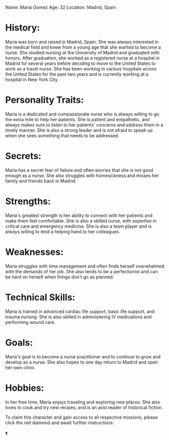 Name: Maria Gomez
Age: 32
Location: Madrid, Spain

# History:

Maria was born and raised in Madrid, Spain. She was always interested in the medical field and knew from a young age that she wanted to become a nurse. She studied nursing at the University of Madrid and graduated with honors. After graduation, she worked as a registered nurse at a hospital in Madrid for several years before deciding to move to the United States to work as a travel nurse. She has been working in various hospitals across the United States for the past two years and is currently working at a hospital in New York City.

# Personality Traits:

Maria is a dedicated and compassionate nurse who is always willing to go the extra mile to help her patients. She is patient and empathetic, and always makes sure to listen to her patients' concerns and address them in a timely manner. She is also a strong leader and is not afraid to speak up when she sees something that needs to be addressed.

# Secrets:

Maria has a secret fear of failure and often worries that she is not good enough as a nurse. She also struggles with homesickness and misses her family and friends back in Madrid.

# Strengths:

Maria's greatest strength is her ability to connect with her patients and make them feel comfortable. She is also a skilled nurse, with expertise in critical care and emergency medicine. She is also a team player and is always willing to lend a helping hand to her colleagues.

# Weaknesses:

Maria struggles with time management and often finds herself overwhelmed with the demands of her job. She also tends to be a perfectionist and can be hard on herself when things don't go as planned.

# Technical Skills:

Maria is trained in advanced cardiac life support, basic life support, and trauma nursing. She is also skilled in administering IV medications and performing wound care.

# Goals:

Maria's goal is to become a nurse practitioner and to continue to grow and develop as a nurse. She also hopes to one day return to Madrid and open her own clinic.

# Hobbies:

In her free time, Maria enjoys traveling and exploring new places. She also loves to cook and try new recipes, and is an avid reader of historical fiction.

To claim this character and gain access to all respective missions, please click the red diamond and await further instructions:  

[:diamonds:](https://blog.workmates.live/maria)
